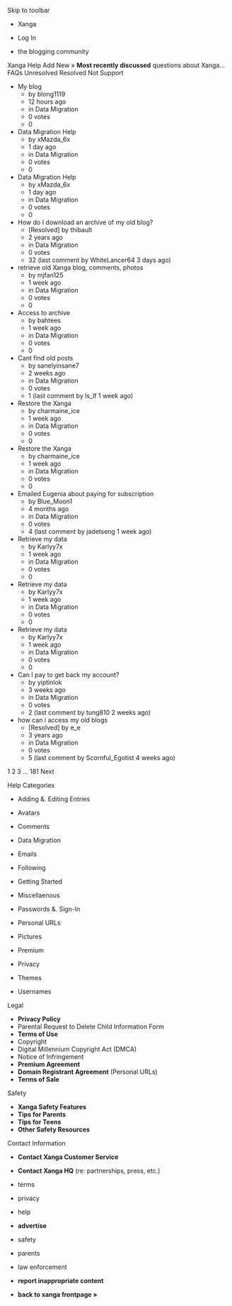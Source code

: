 Skip to toolbar

*   Xanga

*   Log In

*   the blogging community

Xanga Help Add New » **Most recently discussed** questions about Xanga… FAQs Unresolved Resolved Not Support

*   My blog
    *   by blong1119
    *   12 hours ago
    *   in Data Migration
    *   0 votes
    *   0
*   Data Migration Help
    *   by xMazda\_6x
    *   1 day ago
    *   in Data Migration
    *   0 votes
    *   0
*   Data Migration Help
    *   by xMazda\_6x
    *   1 day ago
    *   in Data Migration
    *   0 votes
    *   0
*   How do I download an archive of my old blog?
    *   \[Resolved\] by thibault
    *   2 years ago
    *   in Data Migration
    *   0 votes
    *   32 (last comment by WhiteLancer64 3 days ago)
*   retrieve old Xanga blog, comments, photos
    *   by mjfan125
    *   1 week ago
    *   in Data Migration
    *   0 votes
    *   0
*   Access to archive
    *   by bahtees
    *   1 week ago
    *   in Data Migration
    *   0 votes
    *   0
*   Cant find old posts
    *   by sanelyinsane7
    *   2 weeks ago
    *   in Data Migration
    *   0 votes
    *   1 (last comment by ls\_lf 1 week ago)
*   Restore the Xanga
    *   by charmaine\_ice
    *   1 week ago
    *   in Data Migration
    *   0 votes
    *   0
*   Restore the Xanga
    *   by charmaine\_ice
    *   1 week ago
    *   in Data Migration
    *   0 votes
    *   0
*   Emailed Eugenia about paying for subscription
    *   by Blue\_Moon1
    *   4 months ago
    *   in Data Migration
    *   0 votes
    *   4 (last comment by jadetseng 1 week ago)
*   Retrieve my data
    *   by Karlyy7x
    *   1 week ago
    *   in Data Migration
    *   0 votes
    *   0
*   Retrieve my data
    *   by Karlyy7x
    *   1 week ago
    *   in Data Migration
    *   0 votes
    *   0
*   Retrieve my data
    *   by Karlyy7x
    *   1 week ago
    *   in Data Migration
    *   0 votes
    *   0
*   Can I pay to get back my account?
    *   by yiptinlok
    *   3 weeks ago
    *   in Data Migration
    *   0 votes
    *   2 (last comment by tung810 2 weeks ago)
*   how can i access my old blogs
    *   \[Resolved\] by e\_e
    *   3 years ago
    *   in Data Migration
    *   0 votes
    *   5 (last comment by Scornful\_Egotist 4 weeks ago)

1 2 3 ... 181 Next

Help Categories

*   Adding &. Editing Entries
*   Avatars
*   Comments
*   Data Migration
*   Emails
*   Following
*   Getting Started
*   Miscellaenous

*   Passwords &. Sign-In
*   Personal URLs
*   Pictures
*   Premium
*   Privacy
*   Themes
*   Usernames

Legal

*   **Privacy Policy**
*   Parental Request to Delete Child Information Form
*   **Terms of Use**
*   Copyright
*   Digital Millennium Copyright Act (DMCA)
*   Notice of Infringement
*   **Premium Agreement**
*   **Domain Registrant Agreement** (Personal URLs)
*   **Terms of Sale**

Safety

*   **Xanga Safety Features**
*   **Tips for Parents**
*   **Tips for Teens**
*   **Other Safety Resources**

Contact Information

*   **Contact Xanga Customer Service**
*   **Contact Xanga HQ** (re: partnerships, press, etc.)

*   terms
*   privacy
*   help
*   **advertise**

*   safety
*   parents
*   law enforcement
*   **report inappropriate content**

*   **back to xanga frontpage »**